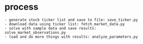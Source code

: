 # process
	- generate stock ticker list and save to file: save_ticker.py
	- download data using ticker list: fetch_market_data.py
	- solve with sample data and save results: solve_market_observations.py
	- load and do more things with results: analyze_parameters.py
